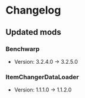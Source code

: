 # Changelog


## Updated mods

### Benchwarp

- Version: 3.2.4.0 -> 3.2.5.0

### ItemChangerDataLoader

- Version: 1.1.1.0 -> 1.1.2.0


